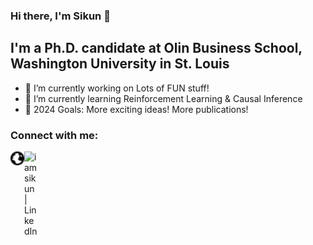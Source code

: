 ### Hi there, I'm Sikun 👋

## I'm a Ph.D. candidate at Olin Business School, Washington University in St. Louis

- 🔭 I’m currently working on Lots of FUN stuff!
- 🌱 I’m currently learning Reinforcement Learning & Causal Inference
- 🥅 2024 Goals: More exciting ideas! More publications!

### Connect with me:

[<img align="left" alt="iamsikun | Website" width="22px" src="https://raw.githubusercontent.com/iconic/open-iconic/master/svg/globe.svg" />][website]
[<img align="left" alt="iamsikun | LinkedIn" width="22px" src="https://cdn.jsdelivr.net/npm/simple-icons@v3/icons/linkedin.svg" />][linkedin]

<br />

<!---
<img align="left" alt="iamsikun's Github Stats" src="https://github-readme-stats.codestackr.vercel.app/api?username=iamsikun&show_icons=true&hide_border=true" />
--->

[linkedin]: https://www.linkedin.com/in/sikun-xu-760685164/
[website]: https://sites.google.com/view/sikunxu/home
